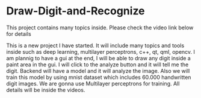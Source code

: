 # Draw-Digit-and-Recognize
This project contains many topics inside. Please check the video link below for details



This is a new project I have started. It will include many topics and tools inside such as deep learning, multilayer perceptrons, c++, qt, qml, opencv. I am plannig to have a gui at the end, I will be able to draw any digit inside a paint area in the gui. I will click to the analyze button and it will tell me the digit. Backend will have a model and it will analyze the image. Also we will train this model by using mnist dataset which includes 60.000 handwritten digit images. We are gonna use Multilayer perceptrons for training. All details will be inside the videos.
